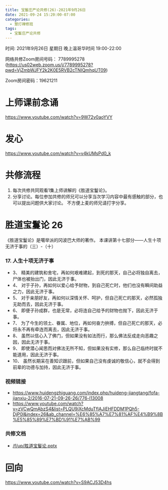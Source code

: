 ```yaml
---
title: 宝鬘庄严论共修(26)-2021年9月26日
date: 2021-09-24 15:20:00-07:00
categories:
  - 慧灯禅修班
tags:
  - 宝鬘庄严论共修
---
```

<!--StartFragment-->
时间: 2021年9月26日 星期日 晚上温哥华时间 19:00-22:00

网络共修Zoom房间号码： 7789995278 (<https://us02web.zoom.us/j/7789995278?pwd=VjZmbWJFY2k2K0E5RVB2cTNIQmhqUT09>)

Zoom房间密码：19621211

# 上师课前念诵

<https://www.youtube.com/watch?v=9W72v0aoYVY>

# 发心

<https://www.youtube.com/watch?v=v4kUMsPd0_k>

# 共修流程

1. 每次共修共同观看1集上师讲解的《胜道宝鬘论》。
2. 分享讨论。每位参加共修的师兄可以分享当次学习内容中最有感触的部分，也可以提出问题供大家讨论。 不方便上麦的师兄请打字分享。

# 胜道宝鬘论 26

《胜道宝鬘论》是噶举派的冈波巴大师的著作。 本课讲第十七部分——人生十项无济于事的（三）-（十）


### 17. 人生十项无济于事

- 3、 精美的建筑和舍宅，再如何艰难建起，到死的那天，自己必将独自离去，尸体也被抬出门，因此无济于事。
- 4、 对于子孙，再如何以爱心给予财物，到自己死亡时，他们也没有瞬间助益之力，因此无济于事。
- 5、 对于亲朋好友，再如何以深情关怀、呵护，但自己死亡的那天，必然孤独无助而去，因此无济于事。
- 6、 即便子孙成群，也是无常，必将连自己给予的财物也抛下，因此无济于事。
- 7、 为了今生的领土、眷属、地位，再如何奋力拚搏，但自己死亡的那天，必将永不再有牵连而离去，因此无济于事。
- 8、 虽然以信心入了佛门，但如果没有如法而行，那么佛法反成走向恶趣之因，因此无济于事。
- 9、 即使潜心闻思而对佛法无所不知，但如果没有实修，那么自己临终时就不能道用，因此无济于事。
- 10、 虽然长期呆在善知识跟前，但如果自己没有虔诚的敬信心，就不会得到前辈的功德与加持，因此无济于事。


### 视频链接

* <https://www.huidengzhiguang.com/index.php/huideng-jiangtang/fofa-jianxiu-2/2016-07-21-09-26-26/776-l13008>
* <https://www.youtube.com/watch?v=zVCwQmAbzS4&list=PLQU9iXcMduTflAJiEHFDDM1PQh5-DjP0l&index=26&ab_channel=%E6%85%A7%E7%81%AF%E4%B9%8B%E5%85%89%E7%BD%91%E7%AB%99>

### 共修文档

* [/f/up/胜道宝鬘论.pptx](https://hdvblob.blob.core.windows.net/hdv/f/up/胜道宝鬘论.pptx)


# 回向

<https://www.youtube.com/watch?v=S9ACJ53D4hs>

<!--EndFragment-->

